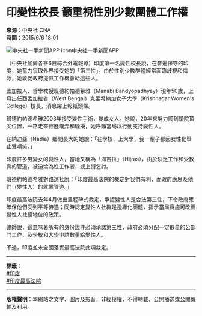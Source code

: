 # 印變性校長 籲重視性別少數團體工作權

**來源**：中央社 CNA  
**時間**：2015/6/6 18:01  

![中央社一手新聞APP Icon](https://imgcdn.cna.com.tw/www/website/img/icon-app.svg?v=20241031)中央社一手新聞APP

（中央社加爾各答6日綜合外電報導）印度第一名變性校長說，在普遍保守的印度，她奮力爭取外界接受她的「第三性」。由於性別少數群體經常面臨歧視和侮辱，她敦促政府提供工作機會給這些人。

孟加拉人、哲學教授班德約帕德希雅（Manabi Bandyopadhyay）現年50歲，上月出任西孟加拉省（West Bengal）克里希納加女子大學（Krishnagar Women's College）校長，消息躍上報紙頭條。

班德約帕德希雅2003年接受變性手術，變成女人。她說，20年來努力爬到學院頂尖位置，一路走來經歷嘲弄和騷擾，她呼籲當局以行動支持變性人。

在納迪亞（Nadia）鄉間長大的她說：「在學校、上大學，我一輩子都因女性化舉止受嘲笑。」

印度許多男變女的變性人，當地又稱為「海吉拉」（Hijras），由於缺乏工作和受教育的管道，被迫淪為性工作者，或上街乞討。

班德約帕德希雅對路透社說：「印度最高法院的裁定對我們有利，而政府應思及他們（變性人）的就業管道。」

印度最高法院去年4月做出里程碑式裁定，承認變性人是合法第三性，下令政府應確保他們受到平等待遇；同時認定變性人社群是邊緣化團體，指示當局實施可改善變性人社經地位的政策。

律師說，這意味著所有的身份證件必須承認第三性，政府必須分配一定數量的公部門工作、及學校和大學申請數量給變性人。

不過，印度並未全國落實最高法院此項裁定。

---

**標籤**：  
[#印度](/tag/6131/)  
[#印度最高法院](/tag/22796/)

---

**版權聲明**：本網站之文字、圖片及影音，非經授權，不得轉載、公開播送或公開傳輸及利用。